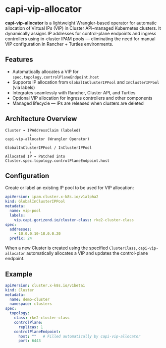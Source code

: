 # capi-vip-allocator

**capi-vip-allocator** is a lightweight Wrangler-based operator for automatic allocation of Virtual IPs (VIP) in Cluster API–managed Kubernetes clusters.
It dynamically assigns IP addresses for control-plane endpoints and ingress controllers using in-cluster IPAM pools — eliminating the need for manual VIP configuration in Rancher + Turtles environments.

## Features

* Automatically allocates a VIP for `spec.topology.controlPlaneEndpoint.host`
* Supports IP allocation from `GlobalInClusterIPPool` and `InClusterIPPool` (via labels)
* Integrates seamlessly with Rancher, Cluster API, and Turtles
* Optional VIP allocation for ingress controllers and other components
* Managed lifecycle — IPs are released when clusters are deleted

## Architecture Overview

```
Cluster → IPAddressClaim (labeled)
           ↓
capi-vip-allocator (Wrangler Operator)
           ↓
GlobalInClusterIPPool / InClusterIPPool
           ↓
Allocated IP → Patched into Cluster.spec.topology.controlPlaneEndpoint.host
```


## Configuration

Create or label an existing IP pool to be used for VIP allocation:

```yaml
apiVersion: ipam.cluster.x-k8s.io/v1alpha2
kind: GlobalInClusterIPPool
metadata:
  name: vip-pool
  labels:
    vip.capi.gorizond.io/cluster-class: rke2-cluster-class
spec:
  addresses:
    - 10.0.0.10-10.0.0.20
  prefix: 24
```

When a new Cluster is created using the specified `ClusterClass`,
`capi-vip-allocator` automatically allocates a VIP and updates the control-plane endpoint.

## Example

```yaml
apiVersion: cluster.x-k8s.io/v1beta1
kind: Cluster
metadata:
  name: demo-cluster
  namespace: clusters
spec:
  topology:
    class: rke2-cluster-class
    controlPlane:
      replicas: 1
    controlPlaneEndpoint:
      host: ""   # Filled automatically by capi-vip-allocator
      port: 6443
```
